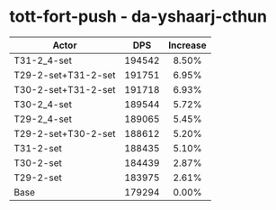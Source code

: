 # tott-fort-push - da-yshaarj-cthun
| Actor | DPS | Increase |
|---|:---:|:---:|
|T31-2_4-set|194542|8.50%|
|T29-2-set+T31-2-set|191751|6.95%|
|T30-2-set+T31-2-set|191718|6.93%|
|T30-2_4-set|189544|5.72%|
|T29-2_4-set|189065|5.45%|
|T29-2-set+T30-2-set|188612|5.20%|
|T31-2-set|188435|5.10%|
|T30-2-set|184439|2.87%|
|T29-2-set|183975|2.61%|
|Base|179294|0.00%|
